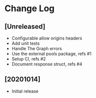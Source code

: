 # Change Log


## [Unreleased]

  - Configurable allow origins headers
  - Add unit tests
  - Handle The Graph errors
  - Use the external pools package, refs #1
  - Setup CI, refs #2
  - Document response struct, refs #4


## [20201014]

  - Initial release
